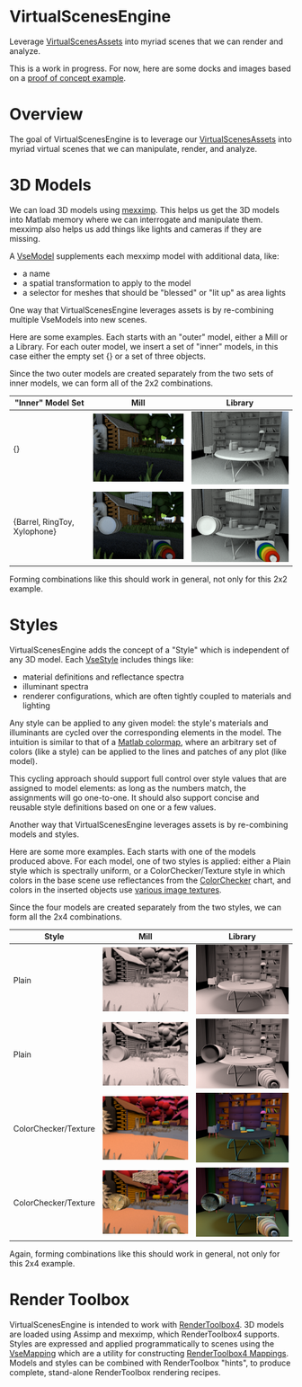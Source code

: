 # VirtualScenesEngine
Leverage [VirtualScenesAssets](https://github.com/RenderToolbox/VirtualScenesAssets) into myriad scenes that we can render and analyze.

This is a work in progress.  For now, here are some docks and images based on a [proof of concept example](https://github.com/RenderToolbox/VirtualScenesEngine/blob/master/examples/poc.m).

# Overview

The goal of VirtualScenesEngine is to leverage our [VirtualScenesAssets](https://github.com/RenderToolbox/VirtualScenesAssets) into myriad virtual scenes that we can manipulate, render, and analyze.

# 3D Models
We can load 3D models using [mexximp](https://github.com/RenderToolbox/mexximp).  This helps us get the 3D models into Matlab memory where we can interrogate and manipulate them.  mexximp also helps us add things like lights and cameras if they are missing.

A [VseModel](https://github.com/RenderToolbox/VirtualScenesEngine/blob/master/api/VseModel.m) supplements each mexximp model with additional data, like:
 - a name
 - a spatial transformation to apply to the model
 - a selector for meshes that should be "blessed" or "lit up" as area lights

One way that VirtualScenesEngine leverages assets is by re-combining multiple VseModels into new scenes.

Here are some examples.  Each starts with an "outer" model, either a Mill or a Library.  For each outer model, we insert a set of "inner" models, in this case either the empty set {} or a set of three objects.

Since the two outer models are created separately from the two sets of inner models, we can form all of the 2x2 combinations.

| "Inner" Model Set | Mill | Library |
| ------------- | ------------- | ------------- |
| {} | ![empty mill](docs/Mill_1_unstyled.png) | ![empty library](docs/Library_1_unstyled.png) |
| {Barrel, RingToy, Xylophone} | ![full mill](docs/Mill_Barrel_RingToy_Xylophone_1_unstyled.png) | ![full library](docs/Library_Barrel_RingToy_Xylophone_1_unstyled.png) 

Forming combinations like this should work in general, not only for this 2x2 example.

# Styles
VirtualScenesEngine adds the concept of a "Style" which is independent of any 3D model.  Each [VseStyle](https://github.com/RenderToolbox/VirtualScenesEngine/blob/master/api/VseStyle.m) includes things like:
 - material definitions and reflectance spectra
 - illuminant spectra
 - renderer configurations, which are often tightly coupled to materials and lighting

Any style can be applied to any given model: the style's materials and illuminants are cycled over the corresponding elements in the model.  The intuition is similar to that of a [Matlab colormap](https://www.mathworks.com/help/matlab/ref/colormap.html#buq1hym), where an arbitrary set of colors (like a style) can be applied to the lines and patches of any plot (like model).

This cycling approach should support full control over style values that are assigned to model elements: as long as the numbers match, the assignments will go one-to-one.  It should also support concise and reusable style definitions based on one or a few values.

Another way that VirtualScenesEngine leverages assets is by re-combining models and styles.

Here are some more examples.  Each starts with one of the models produced above.  For each model, one of two styles is applied: either a Plain style which is spectrally uniform, or a ColorChecker/Texture style in which colors in the base scene use reflectances from the [ColorChecker](https://en.wikipedia.org/wiki/ColorChecker) chart, and colors in the inserted objects use [various image textures](https://github.com/RenderToolbox/VirtualScenesAssets/tree/master/examples/Textures/OpenGameArt).

Since the four models are created separately from the two styles, we can form all the 2x4 combinations.

| Style | Mill | Library |
| ------------- | ------------- | ------------- |
| Plain | ![empty mill](docs/Mill_2_Plain.png) | ![empty library](docs/Library_2_Plain.png) |
| Plain | ![empty mill](docs/Mill_Barrel_RingToy_Xylophone_2_Plain.png) | ![empty library](docs/Library_Barrel_RingToy_Xylophone_2_Plain.png) |
| ColorChecker/Texture | ![empty mill](docs/Mill_3_ColorChecker_Texture.png) | ![empty library](docs/Library_3_ColorChecker_Texture.png) |
| ColorChecker/Texture | ![empty mill](docs/Mill_Barrel_RingToy_Xylophone_3_ColorChecker_Texture.png) | ![empty library](docs/Library_Barrel_RingToy_Xylophone_3_ColorChecker_Texture.png) |

Again, forming combinations like this should work in general, not only for this 2x4 example.

# Render Toolbox
VirtualScenesEngine is intended to work with [RenderToolbox4](https://github.com/RenderToolbox/RenderToolbox4).  3D models are loaded using Assimp and mexximp, which RenderToolbox4 supports.  Styles are expressed and applied programmatically to scenes using the [VseMapping](https://github.com/RenderToolbox/VirtualScenesEngine/blob/master/api/VseMapping.m) which are a utility for constructing [RenderToolbox4 Mappings](https://github.com/RenderToolbox/RenderToolbox4/wiki/Mappings-File-Format).  Models and styles can be combined with RenderToolbox "hints", to produce complete, stand-alone RenderToolbox rendering recipes.

